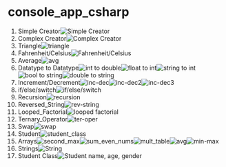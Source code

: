 # console_app_csharp
1. Simple Creator![Simple Creator](simple_picture.png)
2. Complex Creator![Complex Creator](complex_creator.png)
3. Triangle![triangle](triangle.png)
4. Fahrenheit/Celsius![Fahrenheit/Celsius](F-C.png)
5. Average![avg](avg.png)
6. Datatype to Datatype![int to double](int-double.png)![float to int](float-int.png)![string to int](string-int.png)![bool to string](bool-string.png)![double to string](double-string.png)
7. Increment/Decrement![inc-dec](inc-dec.png)![inc-dec2](inc-dec2.png)![inc-dec3](inc-dec3.png)
8. if/else/switch![if/else/switch](if-else-switch.png)
9. Recursion![recursion](recursion.png)
10. Reversed_String![rev-string](rev-string.png)
11. Looped_Factorial![looped factorial](looped_factorial.png)
12. Ternary_Operator![ter-oper](ter-oper.png)
13. Swap![swap](swap.png)
14. Student![student_class](student_class.png)
15. Arrays![second_max](second_max.png)![sum_even_nums](sum_even_nums.png)![mult_table](mult_table.png)![avg](avg_task2.png)![min-max](min-max.png)
16. Strings![String](string.png)
17. Student Class![Student name, age, gender](name_age_gender.png)